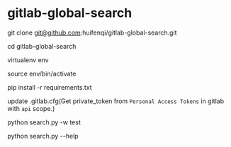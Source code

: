 # gitlab-global-search

git clone git@github.com:huifenqi/gitlab-global-search.git

cd gitlab-global-search

virtualenv env

source env/bin/activate

pip install -r requirements.txt

update .gitlab.cfg(Get private_token from `Personal Access Tokens` in gitlab with `api` scope.)

python search.py -w test

python search.py --help

